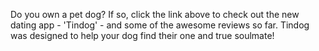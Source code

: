 Do you own a pet dog? If so, click the link above to check out the new dating app - 'Tindog' - and some of the awesome reviews so far. Tindog was designed to help your dog find their one and true soulmate!
